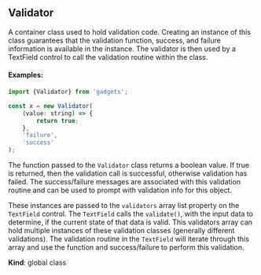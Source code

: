 <a name="Validator"></a>

## Validator
A container class used to hold validation code.  Creating an instanceof this class guarantees that the validation function, success, and failureinformation is available in the instance.  The validator is then usedby a TextField control to call the validation routine within the class.#### Examples:```javascriptimport {Validator} from 'gadgets';const x = new Validator(    (value: string) => {        return true;    },    'failure',    'success');```The function passed to the `Validator` class returns a boolean value.If true is returned, then the validation call is successful, otherwisevalidation has failed.  The success/failure messages are associatedwith this validation routine and can be used to prompt with validationinfo for this object.These instances are passed to the `validators` array list property on the`TextField` control.  The `TextField` calls the `validate()`, withthe input data to determine, if the current state of that data isvalid.  This validators array can hold multiple instances of thesevalidation classes (generally different validations).  The validationroutine in the `TextField` will iterate through this array and usethe function and success/failure to perform this validation.

**Kind**: global class  
